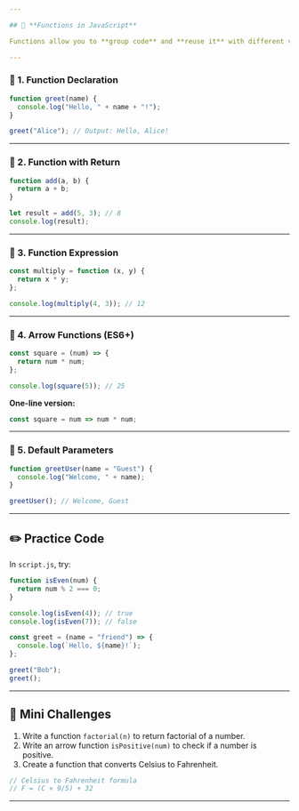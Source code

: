 ```yaml
---

## 📘 **Functions in JavaScript**

Functions allow you to **group code** and **reuse it** with different values.

---
```


### 🔹 1. Function Declaration

```javascript
function greet(name) {
  console.log("Hello, " + name + "!");
}

greet("Alice"); // Output: Hello, Alice!
```

---

### 🔹 2. Function with Return

```javascript
function add(a, b) {
  return a + b;
}

let result = add(5, 3); // 8
console.log(result);
```

---

### 🔹 3. Function Expression

```javascript
const multiply = function (x, y) {
  return x * y;
};

console.log(multiply(4, 3)); // 12
```

---

### 🔹 4. Arrow Functions (ES6+)

```javascript
const square = (num) => {
  return num * num;
};

console.log(square(5)); // 25
```

**One-line version:**

```javascript
const square = num => num * num;
```

---

### 🔹 5. Default Parameters

```javascript
function greetUser(name = "Guest") {
  console.log("Welcome, " + name);
}

greetUser(); // Welcome, Guest
```

---

## ✏️ Practice Code

In `script.js`, try:

```javascript
function isEven(num) {
  return num % 2 === 0;
}

console.log(isEven(4)); // true
console.log(isEven(7)); // false

const greet = (name = "friend") => {
  console.log(`Hello, ${name}!`);
};

greet("Bob");
greet();
```

---

## 🎯 Mini Challenges

1. Write a function `factorial(n)` to return factorial of a number.
2. Write an arrow function `isPositive(num)` to check if a number is positive.
3. Create a function that converts Celsius to Fahrenheit.

```javascript
// Celsius to Fahrenheit formula
// F = (C × 9/5) + 32
```

---
